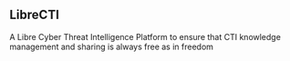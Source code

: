 ## LibreCTI

A Libre Cyber Threat Intelligence Platform to ensure that CTI knowledge management and sharing is always free as in freedom 
